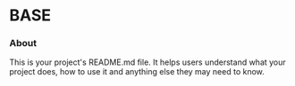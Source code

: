 BASE
==============

### About

This is your project's README.md file. It helps users understand what your
project does, how to use it and anything else they may need to know.